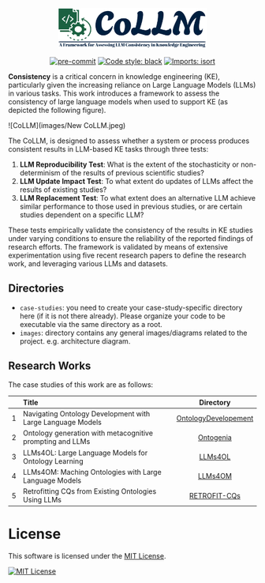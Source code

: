 <div align="center">
 <img src="images/logo.png" width="60%" height="20%"  />


[//]: # ( <H1>A Framework for Assessing LLM Consistency in Knowledge Engineering</H1>)
[//]: # (<!--  <H1>CoLLM: Consistency of Large Language Models in Knowledge Engineering</H1> -->)

[![pre-commit](https://img.shields.io/badge/pre--commit-enabled-brightgreen?logo=pre-commit)](https://github.com/pre-commit/pre-commit)
[![Code style: black](https://img.shields.io/badge/code%20style-black-000000.svg)](https://github.com/psf/black)
[![Imports: isort](https://img.shields.io/badge/%20imports-isort-%231674b1?style=flat&labelColor=ef8336)](https://pycqa.github.io/isort/)

</div>

**Consistency** is a critical concern in knowledge engineering (KE), particularly given the increasing reliance on Large Language Models (LLMs) in various tasks. This work introduces a framework to assess the consistency of large language models when used to support KE (as depicted the following figure).

![CoLLM](images/New CoLLM.jpeg)

The CoLLM, is designed to assess whether a system or process produces consistent results in LLM-based KE tasks through three tests:

1. **LLM Reproducibility Test**: What is the extent of the stochasticity or non-determinism of the results of previous scientific studies?
1. **LLM Update Impact Test**: To what extent do updates of LLMs affect the results of existing studies?
2. **LLM Replacement Test**: To what extent does an alternative LLM achieve similar performance to those used in previous studies, or are certain studies dependent on a specific LLM?

These tests empirically validate the consistency of the results in KE studies under varying conditions to ensure the reliability of the reported findings of research efforts. The framework is validated by means of extensive experimentation using five recent research papers to define the research work, and leveraging various LLMs and datasets.

## Directories
- `case-studies`: you need to create your case-study-specific directory here (if it is not there already). Please organize your code to be executable via the same directory as a root.
- `images`: directory contains any general images/diagrams related to the project. e.g. architecture diagram.

## Research Works
The case studies of this work are as follows:

|   | Title                                                      |                         Directory                         |
|:-:|:-----------------------------------------------------------|:---------------------------------------------------------:|
| 1 | Navigating Ontology Development with Large Language Models | [OntologyDevelopement](case-studies/OntologyDevelopment/) |
| 2 | Ontology generation with metacognitive prompting and LLMs  |           [Ontogenia](case-studies/Ontogenia/)            |
|3 | LLMs4OL: Large Language Models for Ontology Learning       |              [LLMs4OL](case-studies/LLMs4OL)              |
|4| LLMs4OM: Maching Ontologies with Large Language Models|              [LLMs4OM](case-studies/LLMs4OM)              |
|5|  Retrofitting CQs from Existing Ontologies Using LLMs      |                     [RETROFIT-CQs](case-studies/RETROFIT-CQ)                      |

[//]: # ()
[//]: # (## Contributors Guidelines)

[//]: # (*Feel free to skip step 2 if it is inconvenient for you to use pre-commit, once you are done and request for merge, I will take care of fixing the pre-commit related issues -- it is not a big deal at the moment*)

[//]: # ()
[//]: # (1. Clone the repository to your local machine:)

[//]: # (```bash)

[//]: # ( git clone git@github.com:XXX/CoLLM.git)

[//]: # ( cd REPRO)

[//]: # (```)

[//]: # ()
[//]: # (2. Create a virtual environment with `python=3.9` &#40;or any python distribution&#41;, activate it, install the required)

[//]: # (   dependencies and **install the pre-commit configuration:**)

[//]: # ()
[//]: # (```bash)

[//]: # (conda create -n my_env python=3.9)

[//]: # (conda activate my_env)

[//]: # (pip install -r requirements.txt)

[//]: # (pre-commit install)

[//]: # (```)

[//]: # ()
[//]: # (3. Create a branch and commit your changes:)

[//]: # (```bash)

[//]: # (git switch -c <name-your-branch>)

[//]: # (# do your changes)

[//]: # (git add .)

[//]: # (git commit -m "your commit msg")

[//]: # (git push)

[//]: # (```)

[//]: # ()
[//]: # (4. Once you finished your work, please make a merge request to `main` for review. We will check for any minor issue that code may cause - such removal of secret keys, missing files and ...)


# License
<p>
  This software is licensed under the
  <a href="https://opensource.org/licenses/MIT" target="_blank">MIT License</a>.
</p>
<a href="https://opensource.org/licenses/MIT" target="_blank">
  <img src="https://img.shields.io/badge/License-MIT-blue.svg" alt="MIT License">
</a
